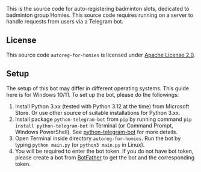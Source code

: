 This is the source code for auto-registering badminton slots, dedicated to badminton group Homies. This source code requires running on a server to handle requests from users via a Telegram bot.

## License
This source code `autoreg-for-homies` is licensed under [Apache License 2.0](https://github.com/khaihanhtang/autoreg-for-homies/blob/main/LICENSE).

## Setup
The setup of this bot may differ in different operating systems. This guide here is for Windows 10/11. To set up the bot, please do the followings:
1. Install Python 3.xx (tested with Python 3.12 at the time) from Microsoft Store. Or use other source of suitable installations for Python 3.xx.
2. Install package `python-telegram-bot` from `pip` by running command `pip install python-telegram-bot` in Terminal (or Command Prompt, Windows PowerShell). See [python-telegram-bot](https://python-telegram-bot.org/) for more details. 
3. Open Terminal inside directory `autoreg-for-homies`. Run the bot by typing `python main.py` (or `python3 main.py` in Linux).
4. You will be required to enter the bot token. If you do not have bot token, please create a bot from [BotFather](https://t.me/BotFather) to get the bot and the corresponding token.
